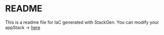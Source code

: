 # README
This is a readme file for IaC generated with StackGen.
You can modify your appStack -> [here](http://main.dev.stackgen.com/appstacks/f031a404-83fa-4359-8ad5-d30aaee925b5)
